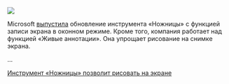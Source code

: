 <!--2025-08-17 06:37:40-->
<div class="yb">
  <div class="rss habr"><img src="https://habrastorage.org/getpro/habr/upload_files/19b/510/747/19b510747b7b50ecf61bc1a06b4f3050.jpg" /><p>Microsoft <a href="https://www.neowin.net/news/snipping-tool-will-soon-let-you-draw-on-the-screen-before-taking-a-screenshot/" rel="noopener noreferrer nofollow">выпустила</a> обновление инструмента «Ножницы» с функцией записи экрана в оконном режиме. Кроме того, компания работает над функцией «Живые аннотации». Она упрощает рисование на снимке экрана.&nbsp;</p>... <p class="titl"><a href="https://habr.com/ru/news/937870/?utm_source=habrahabr&utm_medium=rss&utm_campaign=937870">Инструмент «Ножницы» позволит рисовать на экране</a></p></div>
</div>

